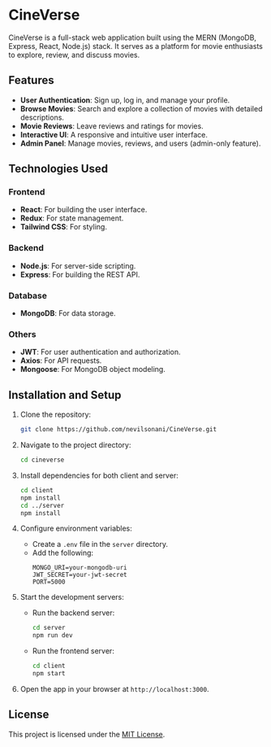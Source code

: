 # CineVerse

CineVerse is a full-stack web application built using the MERN (MongoDB, Express, React, Node.js) stack. It serves as a platform for movie enthusiasts to explore, review, and discuss movies.

## Features

- **User Authentication**: Sign up, log in, and manage your profile.
- **Browse Movies**: Search and explore a collection of movies with detailed descriptions.
- **Movie Reviews**: Leave reviews and ratings for movies.
- **Interactive UI**: A responsive and intuitive user interface.
- **Admin Panel**: Manage movies, reviews, and users (admin-only feature).

## Technologies Used

### Frontend
- **React**: For building the user interface.
- **Redux**: For state management.
- **Tailwind CSS**: For styling.

### Backend
- **Node.js**: For server-side scripting.
- **Express**: For building the REST API.

### Database
- **MongoDB**: For data storage.

### Others
- **JWT**: For user authentication and authorization.
- **Axios**: For API requests.
- **Mongoose**: For MongoDB object modeling.

## Installation and Setup

1. Clone the repository:
   ```bash
   git clone https://github.com/nevilsonani/CineVerse.git
   ```

2. Navigate to the project directory:
   ```bash
   cd cineverse
   ```

3. Install dependencies for both client and server:
   ```bash
   cd client
   npm install
   cd ../server
   npm install
   ```

4. Configure environment variables:
   - Create a `.env` file in the `server` directory.
   - Add the following:
     ```env
     MONGO_URI=your-mongodb-uri
     JWT_SECRET=your-jwt-secret
     PORT=5000
     ```

5. Start the development servers:
   - Run the backend server:
     ```bash
     cd server
     npm run dev
     ```
   - Run the frontend server:
     ```bash
     cd client
     npm start
     ```

6. Open the app in your browser at `http://localhost:3000`.


## License

This project is licensed under the [MIT License](LICENSE).

